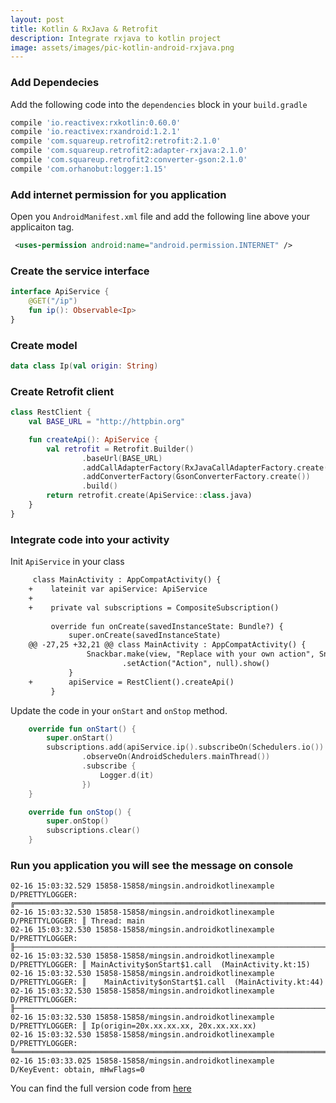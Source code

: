 ```yaml
---
layout: post
title: Kotlin & RxJava & Retrofit
description: Integrate rxjava to kotlin project
image: assets/images/pic-kotlin-android-rxjava.png
---
```



### Add Dependecies  
Add the following code into the `dependencies` block in your `build.gradle`

```gradle
compile 'io.reactivex:rxkotlin:0.60.0'
compile 'io.reactivex:rxandroid:1.2.1'
compile 'com.squareup.retrofit2:retrofit:2.1.0'
compile 'com.squareup.retrofit2:adapter-rxjava:2.1.0'
compile 'com.squareup.retrofit2:converter-gson:2.1.0'
compile 'com.orhanobut:logger:1.15'

```

### Add internet permission for you application
Open you `AndroidManifest.xml` file and add the following line above your applicaiton tag.

```xml
 <uses-permission android:name="android.permission.INTERNET" />

```

### Create the service interface

```kotlin
interface ApiService {
    @GET("/ip")
    fun ip(): Observable<Ip>
}
```

### Create model
```kotlin
data class Ip(val origin: String)
```

### Create Retrofit client

```kotlin
class RestClient {
    val BASE_URL = "http://httpbin.org"

    fun createApi(): ApiService {
        val retrofit = Retrofit.Builder()
                .baseUrl(BASE_URL)
                .addCallAdapterFactory(RxJavaCallAdapterFactory.create())
                .addConverterFactory(GsonConverterFactory.create())
                .build()
        return retrofit.create(ApiService::class.java)
    }
}
```

### Integrate code into your activity
Init `ApiService` in your class  

```diff
	 class MainActivity : AppCompatActivity() {
	+    lateinit var apiService: ApiService
	+
	+    private val subscriptions = CompositeSubscription()
	 
	     override fun onCreate(savedInstanceState: Bundle?) {
	         super.onCreate(savedInstanceState)
	@@ -27,25 +32,21 @@ class MainActivity : AppCompatActivity() {
	             Snackbar.make(view, "Replace with your own action", Snackbar.LENGTH_LONG)
	                     .setAction("Action", null).show()
	         }
	+        apiService = RestClient().createApi()
	     } 

```
Update the code in your `onStart` and `onStop` method.

```kotlin
    override fun onStart() {
        super.onStart()
        subscriptions.add(apiService.ip().subscribeOn(Schedulers.io())
                .observeOn(AndroidSchedulers.mainThread())
                .subscribe {
                    Logger.d(it)
                })
    }

    override fun onStop() {
        super.onStop()
        subscriptions.clear()
    }
```

### Run you application you will see the message on console

```sonsole
02-16 15:03:32.529 15858-15858/mingsin.androidkotlinexample D/PRETTYLOGGER: ╔════════════════════════════════════════════════════════════════════════════════════════
02-16 15:03:32.530 15858-15858/mingsin.androidkotlinexample D/PRETTYLOGGER: ║ Thread: main
02-16 15:03:32.530 15858-15858/mingsin.androidkotlinexample D/PRETTYLOGGER: ╟────────────────────────────────────────────────────────────────────────────────────────
02-16 15:03:32.530 15858-15858/mingsin.androidkotlinexample D/PRETTYLOGGER: ║ MainActivity$onStart$1.call  (MainActivity.kt:15)
02-16 15:03:32.530 15858-15858/mingsin.androidkotlinexample D/PRETTYLOGGER: ║    MainActivity$onStart$1.call  (MainActivity.kt:44)
02-16 15:03:32.530 15858-15858/mingsin.androidkotlinexample D/PRETTYLOGGER: ╟────────────────────────────────────────────────────────────────────────────────────────
02-16 15:03:32.530 15858-15858/mingsin.androidkotlinexample D/PRETTYLOGGER: ║ Ip(origin=20x.xx.xx.xx, 20x.xx.xx.xx)
02-16 15:03:32.530 15858-15858/mingsin.androidkotlinexample D/PRETTYLOGGER: ╚════════════════════════════════════════════════════════════════════════════════════════
02-16 15:03:33.025 15858-15858/mingsin.androidkotlinexample D/KeyEvent: obtain, mHwFlags=0
```

You can find the full version code from [here](https://github.com/trevorwang/android-kotlin-example/tree/rxjava-retrofit)

